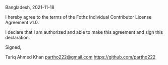 Bangladesh, 2021-11-18

I hereby agree to the terms of the Fothz Individual Contributor License
Agreement v1.0.

I declare that I am authorized and able to make this agreement and sign this
declaration.

Signed,

Tariq Ahmed Khan partho222@gmail.com https://github.com/partho222
